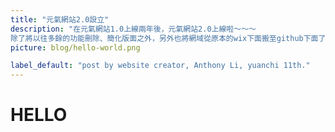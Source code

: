 ```yaml
---
title: "元氣網站2.0設立"
description: "在元氣網站1.0上線兩年後，元氣網站2.0上線啦～～～
除了將以往多餘的功能刪除、簡化版面之外，另外也將網域從原本的wix下面搬至github下面了，之後也將會把網域搬至新的公開位置，敬請期待！"
picture: blog/hello-world.png

label_default: "post by website creator, Anthony Li, yuanchi 11th." 
---
```

# HELLO